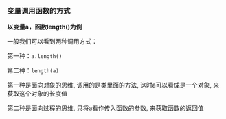 ### 变量调用函数的方式

**以变量a，函数length()为例**

一般我们可以看到两种调用方式：

第一种：`a.length()`

第二种：`length(a)`

第一种是面向对象的思维, 调用的是类里面的方法, 这时a可以看成是一个对象, 来获取这个对象的长度值

第二种是面向过程的思维, 只将a看作传入函数的参数, 来获取函数的返回值